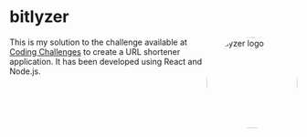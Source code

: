 # bitlyzer

<img src="https://f27c53a3.citadelofcode.pages.dev/logos/bitlyzer.png" style="border-radius:50%" align="right" width="159px" alt="Bitlyzer logo">

This is my solution to the challenge available at [Coding Challenges](https://codingchallenges.fyi/challenges/challenge-url-shortener) to create a URL shortener application. It has been developed using React and Node.js.